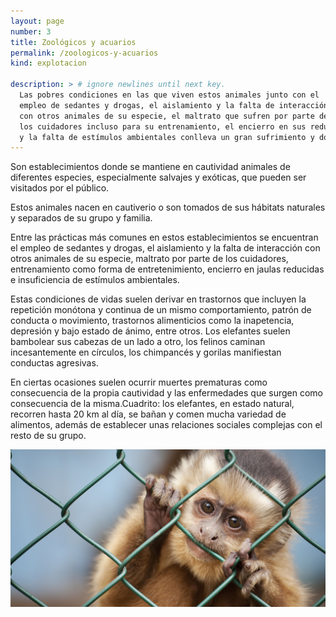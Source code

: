 ```yaml
---
layout: page
number: 3
title: Zoológicos y acuarios
permalink: /zoologicos-y-acuarios
kind: explotacion

description: > # ignore newlines until next key.
  Las pobres condiciones en las que viven estos animales junto con el
  empleo de sedantes y drogas, el aislamiento y la falta de interacción
  con otros animales de su especie, el maltrato que sufren por parte de
  los cuidadores incluso para su entrenamiento, el encierro en sus reducidas jaulas
  y la falta de estímulos ambientales conlleva un gran sufrimiento y dolor.
---
```


<div class="row">
<div class="col-md-6 col-sm-12">

<p>Son establecimientos donde se mantiene en cautividad animales de diferentes especies, especialmente salvajes y exóticas, que pueden ser visitados por el público.</p>

<p>Estos animales nacen en cautiverio o son tomados de sus hábitats naturales y separados de su grupo y familia.</p>

<p>Entre las prácticas más comunes en estos establecimientos se encuentran el empleo de sedantes y drogas, el aislamiento y la falta de interacción con otros animales de su especie, maltrato por parte de los cuidadores, entrenamiento como forma de entretenimiento, encierro en jaulas reducidas e insuficiencia de estímulos ambientales.</p>

<p>Estas condiciones de vidas suelen derivar en trastornos que incluyen la repetición monótona y continua de un mismo comportamiento, patrón de conducta o movimiento, trastornos alimenticios como la inapetencia, depresión y bajo estado de ánimo, entre otros. Los elefantes suelen bambolear sus cabezas de un lado a otro, los felinos caminan incesantemente en círculos, los chimpancés y gorilas manifiestan conductas agresivas.</p>
 
<p>En ciertas ocasiones suelen ocurrir muertes prematuras como consecuencia de la propia cautividad y las enfermedades que surgen como consecuencia de la misma.Cuadrito: los elefantes, en estado natural, recorren hasta 20 km al día, se bañan y comen mucha variedad de alimentos, además de establecer unas relaciones sociales complejas con el resto de su grupo.</p>

</div>

 
<div class="col-md-6 col-sm-12">

  <img class="img-fluid" src="assets/image/unnamed_2_opt.jpeg">

</div>

</div>